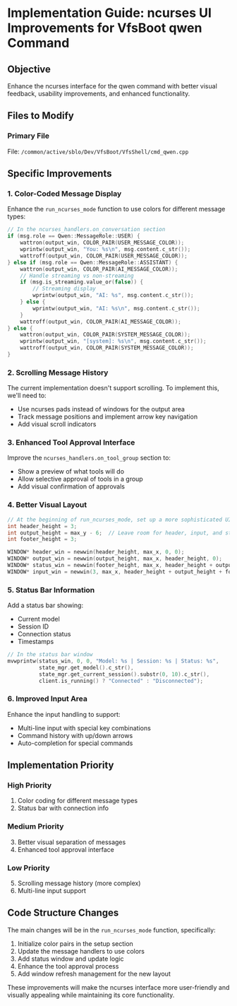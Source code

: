 # Implementation Guide: ncurses UI Improvements for VfsBoot qwen Command

## Objective
Enhance the ncurses interface for the qwen command with better visual feedback, usability improvements, and enhanced functionality.

## Files to Modify

### Primary File
File: `/common/active/sblo/Dev/VfsBoot/VfsShell/cmd_qwen.cpp`

## Specific Improvements

### 1. Color-Coded Message Display

Enhance the `run_ncurses_mode` function to use colors for different message types:

```cpp
// In the ncurses_handlers.on_conversation section
if (msg.role == Qwen::MessageRole::USER) {
    wattron(output_win, COLOR_PAIR(USER_MESSAGE_COLOR));
    wprintw(output_win, "You: %s\n", msg.content.c_str());
    wattroff(output_win, COLOR_PAIR(USER_MESSAGE_COLOR));
} else if (msg.role == Qwen::MessageRole::ASSISTANT) {
    wattron(output_win, COLOR_PAIR(AI_MESSAGE_COLOR));
    // Handle streaming vs non-streaming
    if (msg.is_streaming.value_or(false)) {
        // Streaming display
        wprintw(output_win, "AI: %s", msg.content.c_str());
    } else {
        wprintw(output_win, "AI: %s\n", msg.content.c_str());
    }
    wattroff(output_win, COLOR_PAIR(AI_MESSAGE_COLOR));
} else {
    wattron(output_win, COLOR_PAIR(SYSTEM_MESSAGE_COLOR));
    wprintw(output_win, "[system]: %s\n", msg.content.c_str());
    wattroff(output_win, COLOR_PAIR(SYSTEM_MESSAGE_COLOR));
}
```

### 2. Scrolling Message History

The current implementation doesn't support scrolling. To implement this, we'll need to:
- Use ncurses pads instead of windows for the output area
- Track message positions and implement arrow key navigation
- Add visual scroll indicators

### 3. Enhanced Tool Approval Interface

Improve the `ncurses_handlers.on_tool_group` section to:
- Show a preview of what tools will do
- Allow selective approval of tools in a group
- Add visual confirmation of approvals

### 4. Better Visual Layout

```cpp
// At the beginning of run_ncurses_mode, set up a more sophisticated UI:
int header_height = 3;
int output_height = max_y - 6;  // Leave room for header, input, and status
int footer_height = 3;

WINDOW* header_win = newwin(header_height, max_x, 0, 0);
WINDOW* output_win = newwin(output_height, max_x, header_height, 0);
WINDOW* status_win = newwin(footer_height, max_x, header_height + output_height, 0);
WINDOW* input_win = newwin(3, max_x, header_height + output_height + footer_height, 0);
```

### 5. Status Bar Information

Add a status bar showing:
- Current model
- Session ID
- Connection status
- Timestamps

```cpp
// In the status bar window
mvwprintw(status_win, 0, 0, "Model: %s | Session: %s | Status: %s", 
          state_mgr.get_model().c_str(),
          state_mgr.get_current_session().substr(0, 10).c_str(),
          client.is_running() ? "Connected" : "Disconnected");
```

### 6. Improved Input Area

Enhance the input handling to support:
- Multi-line input with special key combinations
- Command history with up/down arrows
- Auto-completion for special commands

## Implementation Priority

### High Priority
1. Color coding for different message types
2. Status bar with connection info

### Medium Priority  
3. Better visual separation of messages
4. Enhanced tool approval interface

### Low Priority
5. Scrolling message history (more complex)
6. Multi-line input support

## Code Structure Changes

The main changes will be in the `run_ncurses_mode` function, specifically:

1. Initialize color pairs in the setup section
2. Update the message handlers to use colors
3. Add status window and update logic
4. Enhance the tool approval process
5. Add window refresh management for the new layout

These improvements will make the ncurses interface more user-friendly and visually appealing while maintaining its core functionality.